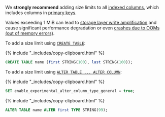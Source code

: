 We **strongly recommend** adding size limits to all [indexed columns](indexes.html), which includes columns in [primary keys](primary-key.html).

Values exceeding 1 MiB can lead to [storage layer write amplification](architecture/storage-layer.html#write-amplification) and cause significant performance degradation or even [crashes due to OOMs (out of memory errors)](cluster-setup-troubleshooting.html#out-of-memory-oom-crash).

To add a size limit using [`CREATE TABLE`](create-table.html):

{% include "_includes/copy-clipboard.html" %}
~~~ sql
CREATE TABLE name (first STRING(100), last STRING(100));
~~~

To add a size limit using [`ALTER TABLE ... ALTER COLUMN`](alter-column.html):

{% include "_includes/copy-clipboard.html" %}
~~~ sql
SET enable_experimental_alter_column_type_general = true;
~~~

{% include "_includes/copy-clipboard.html" %}
~~~ sql
ALTER TABLE name ALTER first TYPE STRING(99);
~~~
